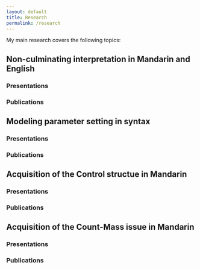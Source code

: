 ```yaml
---
layout: default
title: Research
permalink: /research
---
```


My main research covers the following topics: 

## Non-culminating interpretation in Mandarin and English
### Presentations

### Publications


## Modeling parameter setting in syntax
### Presentations

### Publications


## Acquisition of the Control structue in Mandarin
### Presentations

### Publications


## Acquisition of the Count-Mass issue in Mandarin
### Presentations

### Publications
